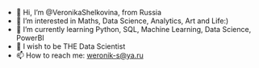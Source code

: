 - 👋 Hi, I’m @VeronikaShelkovina, from Russia
- 👀 I’m interested in Maths, Data Science, Analytics, Art and Life:)
- 🌱 I’m currently learning Python, SQL, Machine Learning, Data Science, PowerBI
- 💞️ I wish to be THE Data Scientist
- 📫 How to reach me: weronik-s@ya.ru

<!---
VeronikaShelkovina/VeronikaShelkovina is a ✨ special ✨ repository because its `README.md` (this file) appears on your GitHub profile.
You can click the Preview link to take a look at your changes.
--->
